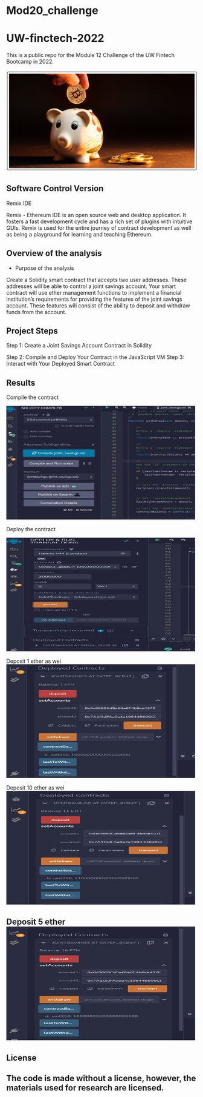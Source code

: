 # Mod20_challenge
# UW-finctech-2022
This is  a public repo for the Module 12 Challenge of the UW Fintech Bootcamp in 2022.

<img src="https://github.com/Virginia440/Mod20_challenge/blob/main/Execution_results/Challenge%20logo.PNG">

## Software Control Version

Remix IDE

Remix - Ethereum IDE is an open source web and desktop application. It fosters a fast development cycle and has a rich set of plugins with intuitive GUIs. Remix is used for the entire journey of contract development as well as being a playground for learning and teaching Ethereum.



## Overview of the analysis

* Purpose of the analysis

Create a Solidity smart contract that accepts two user addresses. These addresses will be able to control a joint savings account. Your smart contract will use ether management functions to implement a financial institution’s requirements for providing the features of the joint savings account. These features will consist of the ability to deposit and withdraw funds from the account.

## Project Steps
Step 1: Create a Joint Savings Account Contract in Solidity

Step 2: Compile and Deploy Your Contract in the JavaScript VM
Step 3: Interact with Your Deployed Smart Contract

## Results

Compile the contract

<img src="https://github.com/Virginia440/Mod20_challenge/blob/main/Execution_results/Compile%20the%20contract.PNG" width=500 height=300>

Deploy the contract

<img src="https://github.com/Virginia440/Mod20_challenge/blob/main/Execution_results/Deploy%20the%20contract.PNG" width=500 height=300>

Deposit 1 ether as wei
<img src="https://github.com/Virginia440/Mod20_challenge/blob/main/Execution_results/Deposit%201%20-%201%20ether%20as%20wei.PNG" width=500 height=300>

Deposit 10 ether as wei
<img src="https://github.com/Virginia440/Mod20_challenge/blob/main/Execution_results/Deposit%202%20-%2010%20ether%20as%20wei.PNG" width=500 height=300>

Deposit 5 ether
<img src="https://github.com/Virginia440/Mod20_challenge/blob/main/Execution_results/Deposit%203%20-%205%20ether.PNG" width=500 height=300>
---


## License
 The code is made without a license, however, the materials used for research are licensed.
---


